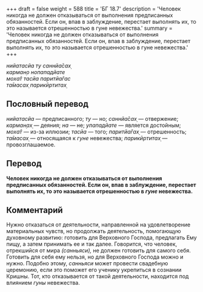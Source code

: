 +++
draft = false
weight = 588
title = 'БГ 18.7'
description = 'Человек никогда не должен отказываться от выполнения предписанных обязанностей. Если он, впав в заблуждение, перестает выполнять их, то это называется отрешенностью в гуне невежества.'
summary = 'Человек никогда не должен отказываться от выполнения предписанных обязанностей. Если он, впав в заблуждение, перестает выполнять их, то это называется отрешенностью в гуне невежества.'
+++

_нийатасйа ту саннйа̄сах̣  
карман̣о нопападйате  
моха̄т тасйа паритйа̄гас  
та̄масах̣ парикӣртитах̣_

## Пословный перевод

_нийатасйа_ — предписанного; _ту_ — но; _саннйа̄сах̣_ — отвержение; _карман̣ах̣_ — деяния; _на_ — не; _упападйате_ — является достойным; _моха̄т_ — из-за иллюзии; _тасйа_ — того; _паритйа̄гах̣_ — отрешенность; _та̄масах̣_ — относящаяся к _гуне_ невежества; _парикӣртитах̣_ — провозглашаемое.

## Перевод

**Человек никогда не должен отказываться от выполнения предписанных обязанностей. Если он, впав в заблуждение, перестает выполнять их, то это называется отрешенностью в _гуне_ невежества.**

## Комментарий

Нужно отказаться от деятельности, направленной на удовлетворение материальных чувств, но продолжать деятельность, помогающую духовному развитию: готовить для Верховного Господа, предлагать Ему пищу, а затем принимать ее и так далее. Говорится, что человек, отрекшийся от мира _(санньяси),_ не должен готовить для самого себя. Готовить для себя ему нельзя, но для Верховного Господа можно и нужно. Подобно этому, _санньяси_ может провести свадебную церемонию, если это поможет его ученику укрепиться в сознании Кришны. Тот, кто отказывается от такой деятельности, находится под влиянием _гуны_ невежества.
